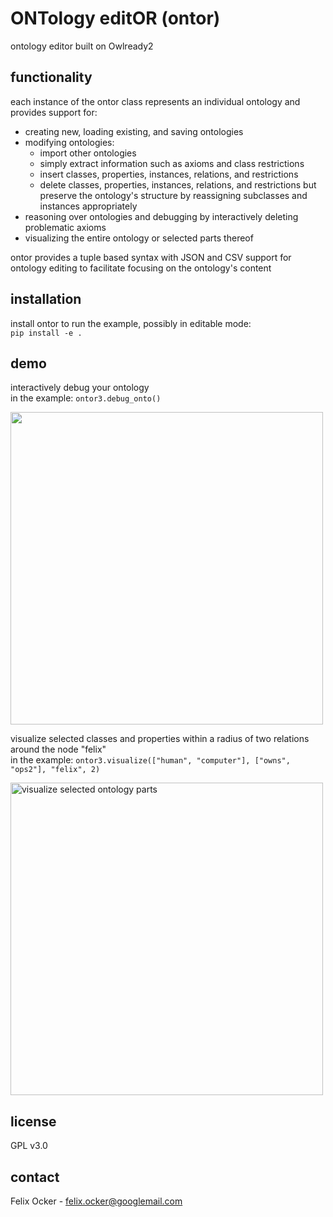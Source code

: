 # ONTology editOR (ontor)
ontology editor built on Owlready2

## functionality
each instance of the ontor class represents an individual ontology and provides support for:
* creating new, loading existing, and saving ontologies
* modifying ontologies:
  * import other ontologies
  * simply extract information such as axioms and class restrictions
  * insert classes, properties, instances, relations, and restrictions
  * delete classes, properties, instances, relations, and restrictions but preserve the ontology's structure by reassigning subclasses and instances appropriately
* reasoning over ontologies and debugging by interactively deleting problematic axioms
* visualizing the entire ontology or selected parts thereof

ontor provides a tuple based syntax with JSON and CSV support for ontology editing to facilitate focusing on the ontology's content

## installation
install ontor to run the example, possibly in editable mode:\
```pip install -e .```

## demo
interactively debug your ontology\
in the example: ```ontor3.debug_onto()```

<img src="docs/debug.gif" width="500"/>

visualize selected classes and properties within a radius of two relations around the node "felix"\
in the example: ```ontor3.visualize(["human", "computer"], ["owns", "ops2"], "felix", 2)```

<img src="docs/visualize.png" alt="visualize selected ontology parts" width="500"/>

## license
GPL v3.0

## contact
Felix Ocker - [felix.ocker@googlemail.com](mailto:felix.ocker@googlemail.com)
